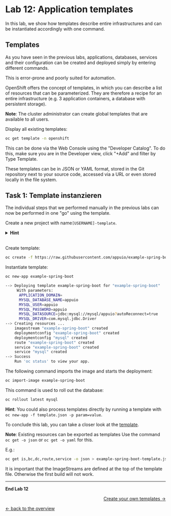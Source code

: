 # Lab 12: Application templates

In this lab, we show how templates describe entire infrastructures and can be instantiated accordingly with one command.


## Templates

As you have seen in the previous labs, applications, databases, services and their configuration can be created and deployed simply by entering different commands.

This is error-prone and poorly suited for automation.

OpenShift offers the concept of templates, in which you can describe a list of resources that can be parameterized.
They are therefore a recipe for an entire infrastructure (e.g. 3 application containers, a database with persistent storage).

__Note__:
The cluster administrator can create global templates that are available to all users.

Display all existing templates:

```bash
oc get template -n openshift
```

This can be done via the Web Console using the "Developer Catalog". To do this, make sure you are in the Developer view, click "\+Add" and filter by Type Template.

These templates can be in JSON or YAML format, stored in the Git repository next to your source code, accessed via a URL or even stored locally in the file system.


## Task 1: Template instanzieren

The individual steps that we performed manually in the previous labs can now be performed in one "go" using the template.

Create a new project with name`[USERNAME]-template`.

<details><summary><b>Hint</b></summary>oc new-project [USERNAME]-template</details><br/>

Create template:

```bash
oc create -f https://raw.githubusercontent.com/appuio/example-spring-boot-helloworld/master/example-spring-boot-template.json
```

Instantiate template:

```bash
oc new-app example-spring-boot

--> Deploying template example-spring-boot for "example-spring-boot"
     With parameters:
      APPLICATION_DOMAIN=
      MYSQL_DATABASE_NAME=appuio
      MYSQL_USER=appuio
      MYSQL_PASSWORD=appuio
      MYSQL_DATASOURCE=jdbc:mysql://mysql/appuio?autoReconnect=true
      MYSQL_DRIVER=com.mysql.jdbc.Driver
--> Creating resources ...
    imagestream "example-spring-boot" created
    deploymentconfig "example-spring-boot" created
    deploymentconfig "mysql" created
    route "example-spring-boot" created
    service "example-spring-boot" created
    service "mysql" created
--> Success
    Run 'oc status' to view your app.

```

The following command imports the image and starts the deployment:

```bash
oc import-image example-spring-boot
```

This command is used to roll out the database:

```bash
oc rollout latest mysql
```

__Hint__:
You could also process templates directly by running a template with `oc new-app -f template.json -p param=value`.

To conclude this lab, you can take a closer look at the [template](https://github.com/appuio/example-spring-boot-helloworld/blob/master/example-spring-boot-template.json).

__Note__:
Existing resources can be exported as templates
Use the command `oc get -o json` or `oc get -o yaml` for this.

E.g.:

```bash
oc get is,bc,dc,route,service -o json > example-spring-boot-template.json
```

It is important that the ImageStreams are defined at the top of the template file.
Otherwise the first build will not work.

---

__End Lab 12__

<p width="100px" align="right"><a href="13_template_creation.md">Create your own templates →</a></p>

[← back to the overview](../README.md)

